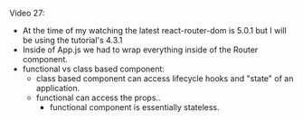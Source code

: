 Video 27:

- At the time of my watching the latest react-router-dom is 5.0.1 but I will be using the tutorial's 4.3.1
- Inside of App.js we had to wrap everything inside of the Router component.
- functional vs class based component:
  - class based component can access lifecycle hooks and "state" of an application.
  - functional can access the props..
    - functional component is essentially stateless.
